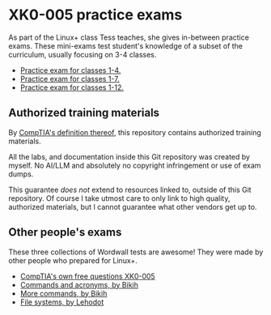 # XK0-005 practice exams

As part of the Linux+ class Tess teaches, she gives in-between practice exams. These mini-exams test student's knowledge of a subset of the curriculum, usually focusing on 3-4 classes.

* [Practice exam for classes 1-4.](https://forms.office.com/Pages/ResponsePage.aspx?id=4KzegEZ3LUmWRur8dH4SDzSKcBla8tJCm5Xudre2PKdUMzVNUUlBMUZYOFNKUEExRllaTzNHWlM4US4u)
* [Practice exam for classes 1-7.](https://forms.office.com/Pages/ResponsePage.aspx?id=4KzegEZ3LUmWRur8dH4SDzSKcBla8tJCm5Xudre2PKdUNlJZN05EWUU4QlI1QlFaREYzM1dMQkdYVC4u)
* [Practice exam for classes 1-12.](https://forms.office.com/Pages/ResponsePage.aspx?id=4KzegEZ3LUmWRur8dH4SDzSKcBla8tJCm5Xudre2PKdUOFFRQkc0M040OTA3NVFWNlcwNVpSRFlUUi4u)

## Authorized training materials
By [CompTIA's definition thereof](https://www.comptia.org/en-us/resources/test-policies/unauthorized-training-materials/), this repository contains authorized training materials. 

All the labs, and documentation inside this Git repository was created by myself. No AI/LLM and absolutely no copyright infringement or use of exam dumps. 

This guarantee _does not_ extend to resources linked to, outside of this Git repository. Of course I take utmost care to only link to high quality, authorized materials, but I cannot guarantee what other vendors get up to. 

## Other people's exams

These three collections of Wordwall tests are awesome! They were made by other people who prepared for Linux+.

* [CompTIA's own free questions XK0-005](https://www.comptia.org/training/resources/practice-tests/linux-xk0-005-practice-questions)
* [Commands and acronyms, by Bikih](https://wordwall.net/teacher/18426117/bikih47888)
* [More commands, by Bikih](https://wordwall.net/teacher/18429513/kidak86239)
* [File systems, by Lehodot](https://wordwall.net/resource/64616768/filesystem-hierarchy-standard-fhs-linux)
